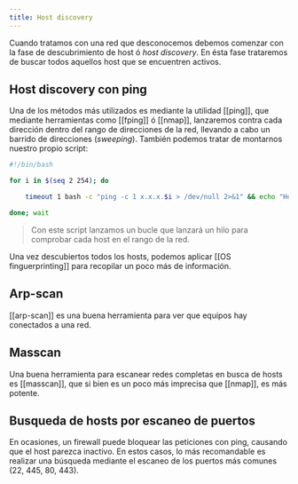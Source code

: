 ```yaml
---
title: Host discovery
---
```


Cuando tratamos con una red que desconocemos debemos comenzar con la fase de descubrimiento de host ó *host discovery*. En ésta fase trataremos de buscar todos aquellos host que se encuentren activos.


## Host discovery con ping

Una de los métodos más utilizados es mediante la utilidad [[ping]], que mediante herramientas como [[fping]] ó [[nmap]], lanzaremos contra cada dirección dentro del rango de direcciones de la red, llevando a cabo un barrido de direcciones (*sweeping*). También podemos tratar de montarnos nuestro propio script:

```bash
#!/bin/bash

for i in $(seq 2 254); do

	timeout 1 bash -c "ping -c 1 x.x.x.$i > /dev/null 2>&1" && echo "Host x.x.x.$i - ACTIVE" &

done; wait
```

>Con este script lanzamos un bucle que lanzará un hilo para comprobar cada host en el rango de la red.

Una vez descubiertos todos los hosts, podemos aplicar [[OS finguerprinting]] para recopilar un poco más de información.


## Arp-scan

[[arp-scan]] es una buena herramienta para ver que equipos hay conectados a una red.

## Masscan

Una buena herramienta para escanear redes completas en busca de hosts es [[masscan]], que si bien es un poco más imprecisa que [[nmap]], es más potente. 


## Busqueda de hosts por escaneo de puertos

En ocasiones, un firewall puede bloquear las peticiones con ping, causando que el host parezca inactivo. En estos casos, lo más recomandable es realizar una búsqueda mediante el escaneo de los puertos más comunes (22, 445, 80, 443). 